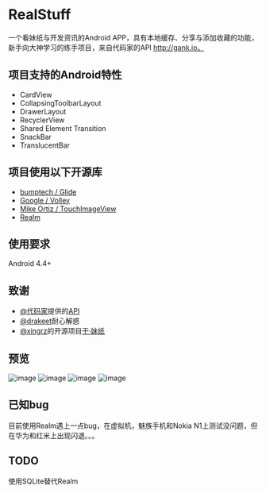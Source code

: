 # RealStuff
一个看妹纸与开发资讯的Android APP，具有本地缓存、分享与添加收藏的功能，新手向大神学习的练手项目，来自代码家的API http://gank.io。


## 项目支持的Android特性
* CardView
* CollapsingToolbarLayout
* DrawerLayout
* RecyclerView
* Shared Element Transition
* SnackBar
* TranslucentBar

## 项目使用以下开源库
* [bumptech / Glide](https://github.com/bumptech/glide)
* [Google / Volley](https://android.googlesource.com/platform/frameworks/volley)
* [Mike Ortiz / TouchImageView](https://github.com/MikeOrtiz/TouchImageView)
* [Realm](https://realm.io)

## 使用要求
Android 4.4+

## 致谢
* [@代码家](http://gank.io/)提供的[API](http://gank.io/api)
* [@drakeet](https://github.com/drakeet)耐心解惑
* [@xingrz](https://github.com/xingrz)的开源项目[干·妹纸](https://github.com/xingrz/GankMeizhi)

## 预览
![image](https://github.com/IvorHu/RealStuff/blob/master/screenshoots/Meizhi.PNG)
![image](https://github.com/IvorHu/RealStuff/blob/master/screenshoots/collections.PNG)
![image](https://github.com/IvorHu/RealStuff/blob/master/screenshoots/drawermenu.PNG)
![image](https://github.com/IvorHu/RealStuff/blob/master/screenshoots/about.PNG)

## 已知bug
目前使用Realm遇上一点bug，在虚拟机，魅族手机和Nokia N1上测试没问题，但在华为和红米上出现闪退。。。

## TODO
使用SQLite替代Realm
